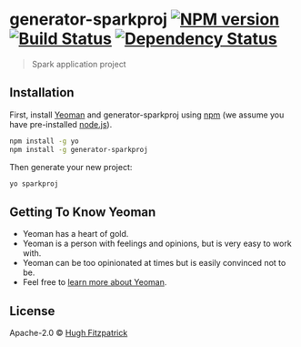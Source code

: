 # generator-sparkproj [![NPM version][npm-image]][npm-url] [![Build Status][travis-image]][travis-url] [![Dependency Status][daviddm-image]][daviddm-url]
> Spark application project

## Installation

First, install [Yeoman](http://yeoman.io) and generator-sparkproj using [npm](https://www.npmjs.com/) (we assume you have pre-installed [node.js](https://nodejs.org/)).

```bash
npm install -g yo
npm install -g generator-sparkproj
```

Then generate your new project:

```bash
yo sparkproj
```

## Getting To Know Yeoman

 * Yeoman has a heart of gold.
 * Yeoman is a person with feelings and opinions, but is very easy to work with.
 * Yeoman can be too opinionated at times but is easily convinced not to be.
 * Feel free to [learn more about Yeoman](http://yeoman.io/).

## License

Apache-2.0 © [Hugh Fitzpatrick](www.sparkui.org)


[npm-image]: https://badge.fury.io/js/generator-sparkproj.svg
[npm-url]: https://npmjs.org/package/generator-sparkproj
[travis-image]: https://travis-ci.org//generator-sparkproj.svg?branch=master
[travis-url]: https://travis-ci.org//generator-sparkproj
[daviddm-image]: https://david-dm.org//generator-sparkproj.svg?theme=shields.io
[daviddm-url]: https://david-dm.org//generator-sparkproj
